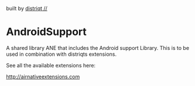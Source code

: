 built by [distriqt //](http://airnativeextensions.com) 

# AndroidSupport

A shared library ANE that includes the Android support Library. This is to be used in combination with distriqts extensions.


See all the available extensions here:

http://airnativeextensions.com
